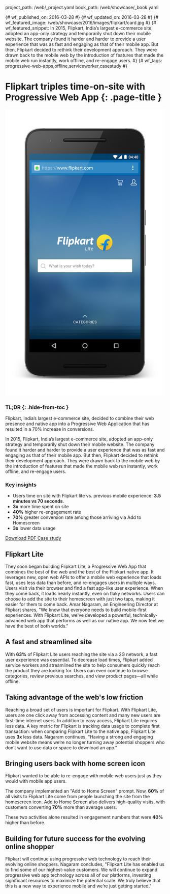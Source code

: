 project_path: /web/_project.yaml
book_path: /web/showcase/_book.yaml

{# wf_published_on: 2016-03-28 #}
{# wf_updated_on: 2016-03-28 #}
{# wf_featured_image: /web/showcase/2016/images/flipkart/card.jpg #}
{# wf_featured_snippet: In 2015, Flipkart, India’s largest e-commerce site, adopted an app-only strategy and temporarily shut down their mobile website. The company found it harder and harder to provide a user experience that was as fast and engaging as that of their mobile app. But then, Flipkart decided to rethink their development approach. They were drawn back to the mobile web by the introduction of features that made the mobile web run instantly, work offline, and re-engage users. #}
{# wf_tags: progressive-web-apps,offline,serviceworker,casestudy #}

# Flipkart triples time-on-site with Progressive Web App {: .page-title }

<img src="images/flipkart/flipkart.png" class="attempt-right">

### TL;DR {: .hide-from-toc }

Flipkart, India’s largest e-commerce site, decided to combine their web
presence and native app into a Progressive Web Application that has resulted
in a 70% increase in conversions.

In 2015, Flipkart, India’s largest e-commerce site, adopted an app-only
strategy and temporarily shut down their mobile website. The company found it
harder and harder to provide a user experience that was as fast and engaging
as that of their mobile app. But then, Flipkart decided to rethink their
development approach. They were drawn back to the mobile web by the
introduction of features that made the mobile web run instantly, work offline,
and re-engage users.

### Key insights

* Users time on site with Flipkart lite vs. previous mobile experience:
  **3.5 minutes vs 70 seconds**.
* **3x** more time spent on site
* **40%** higher re-engagement rate
* **70%** greater conversion rate among those arriving via Add to Homescreen
* **3x** lower data usage

<a class="button button-primary" href="pdfs/flipkart.pdf">
  Download PDF Case study
</a>

## Flipkart Lite

They soon began building Flipkart Lite, a Progressive Web App that
combines the best of the web and the best of the Flipkart native app.
It leverages new, open web APIs to offer a mobile web experience
that loads fast, uses less data than before, and re-engages users in
multiple ways. Users visit via their browser and find a fast app-like user
experience. When they come back, it loads nearly instantly, even on flaky
networks. Users can choose to add the site to their homescreen with
just two taps, making it easier for them to come back. Amar Nagaram,
an Engineering Director at Flipkart shares, "We know that everyone needs
to build mobile-first experiences. With Flipkart Lite, we've developed a
powerful, technically-advanced web app that performs as well as our
native app. We now feel we have the best of both worlds."

## A fast and streamlined site

With **63%** of Flipkart Lite users reaching the site via a 2G network, a fast
user experience was essential. To decrease load times, Flipkart added
service workers and streamlined the site to help consumers quickly reach
the product they are looking for. Users can even continue to browse
categories, review previous searches, and view product pages—all
while offline.

## Taking advantage of the web's low friction

Reaching a broad set of users is important for Flipkart. With Flipkart Lite,
users are one click away from accessing content and many new users are
first-time internet users. In addition to easy access, Flipkart Lite requires
less data. A key metric for Flipkart is tracking data usage to complete first
transaction: when comparing Flipkart Lite to the native app, Flipkart Lite
uses **3x** less data. Nagaram continues, "Having a strong and engaging
mobile website means we’re no longer turning away potential shoppers
who don’t want to use data or space to download an app."

## Bringing users back with home screen icon

Flipkart wanted to be able to re-engage with mobile web users just as they
would with mobile app users.

The company implemented an "Add to Home Screen" prompt. Now, **60%**
of all visits to Flipkart Lite come from people launching the site from the
homescreen icon. Add to Home Screen also delivers high-quality visits,
with customers converting **70%** more than average users.

These two activities alone resulted in engagement numbers that were **40%**
higher than before.

## Building for future success for the evolving online shopper

Flipkart will continue using progressive web technology to reach their
evolving online shoppers. Nagaram concludes, "Flipkart Lite has enabled
us to find some of our highest-value customers. We will continue to expand
progressive web app technology across all of our platforms, investing
significant resources to maximize the potential scale. We truly believe that
this is a new way to experience mobile and we’re just getting started."



